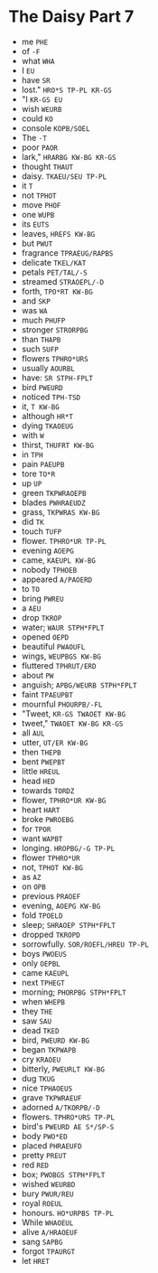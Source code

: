 # The Daisy Part 7

* me `PHE`
* of `-F`
* what `WHA`
* I `EU`
* have `SR`
* lost." `HRO*S TP-PL KR-GS`
* "I `KR-GS EU`
* wish `WEURB`
* could `KO`
* console `KOPB/SOEL`
* The `-T`
* poor `PAOR`
* lark," `HRARBG KW-BG KR-GS`
* thought `THAUT`
* daisy. `TKAEU/SEU TP-PL`
* it `T`
* not `TPHOT`
* move `PHOF`
* one `WUPB`
* its `EUTS`
* leaves, `HREFS KW-BG`
* but `PWUT`
* fragrance `TPRAEUG/RAPBS`
* delicate `TKEL/KAT`
* petals `PET/TAL/-S`
* streamed `STRAOEPL/-D`
* forth, `TPO*RT KW-BG`
* and `SKP`
* was `WA`
* much `PHUFP`
* stronger `STRORPBG`
* than `THAPB`
* such `SUFP`
* flowers `TPHRO*URS`
* usually `AOURBL`
* have: `SR STPH-FPLT`
* bird `PWEURD`
* noticed `TPH-TSD`
* it, `T KW-BG`
* although `HR*T`
* dying `TKAOEUG`
* with `W`
* thirst, `THUFRT KW-BG`
* in `TPH`
* pain `PAEUPB`
* tore `TO*R`
* up `UP`
* green `TKPWRAOEPB`
* blades `PWHRAEUDZ`
* grass, `TKPWRAS KW-BG`
* did `TK`
* touch `TUFP`
* flower. `TPHRO*UR TP-PL`
* evening `AOEPG`
* came, `KAEUPL KW-BG`
* nobody `TPHOEB`
* appeared `A/PAOERD`
* to `TO`
* bring `PWREU`
* a `AEU`
* drop `TKROP`
* water; `WAUR STPH*FPLT`
* opened `OEPD`
* beautiful `PWAOUFL`
* wings, `WEUPBGS KW-BG`
* fluttered `TPHRUT/ERD`
* about `PW`
* anguish; `APBG/WEURB STPH*FPLT`
* faint `TPAEUPBT`
* mournful `PHOURPB/-FL`
* "Tweet, `KR-GS TWAOET KW-BG`
* tweet," `TWAOET KW-BG KR-GS`
* all `AUL`
* utter, `UT/ER KW-BG`
* then `THEPB`
* bent `PWEPBT`
* little `HREUL`
* head `HED`
* towards `TORDZ`
* flower, `TPHRO*UR KW-BG`
* heart `HART`
* broke `PWROEBG`
* for `TPOR`
* want `WAPBT`
* longing. `HROPBG/-G TP-PL`
* flower `TPHRO*UR`
* not, `TPHOT KW-BG`
* as `AZ`
* on `OPB`
* previous `PRAOEF`
* evening, `AOEPG KW-BG`
* fold `TPOELD`
* sleep; `SHRAOEP STPH*FPLT`
* dropped `TKROPD`
* sorrowfully. `SOR/ROEFL/HREU TP-PL`
* boys `PWOEUS`
* only `OEPBL`
* came `KAEUPL`
* next `TPHEGT`
* morning; `PHORPBG STPH*FPLT`
* when `WHEPB`
* they `THE`
* saw `SAU`
* dead `TKED`
* bird, `PWEURD KW-BG`
* began `TKPWAPB`
* cry `KRAOEU`
* bitterly, `PWEURLT KW-BG`
* dug `TKUG`
* nice `TPHAOEUS`
* grave `TKPWRAEUF`
* adorned `A/TKORPB/-D`
* flowers. `TPHRO*URS TP-PL`
* bird's `PWEURD AE S*/SP-S`
* body `PWO*ED`
* placed `PHRAEUFD`
* pretty `PREUT`
* red `RED`
* box; `PWOBGS STPH*FPLT`
* wished `WEURBD`
* bury `PWUR/REU`
* royal `ROEUL`
* honours. `HO*URPBS TP-PL`
* While `WHAOEUL`
* alive `A/HRAOEUF`
* sang `SAPBG`
* forgot `TPAURGT`
* let `HRET`
